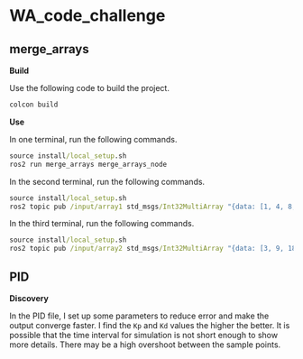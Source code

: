 # WA_code_challenge

## merge_arrays

**Build**

Use the following code to build the project.

```cmd
colcon build
```

**Use**

In one terminal, run the following commands.

```cmd
source install/local_setup.sh
ros2 run merge_arrays merge_arrays_node
```

In the second terminal, run the following commands.

```cmd
source install/local_setup.sh
ros2 topic pub /input/array1 std_msgs/Int32MultiArray "{data: [1, 4, 8, 12, 26]}"
```

In the third terminal, run the following commands.

```cmd
source install/local_setup.sh
ros2 topic pub /input/array2 std_msgs/Int32MultiArray "{data: [3, 9, 18, 20, 30]}"
```

## PID

**Discovery**

In the PID file, I set up some parameters to reduce error and make the output converge faster. I find the `Kp` and `Kd` values the higher the better. It is possible that the time interval for simulation is not short enough to show more details. There may be a high overshoot between the sample points.